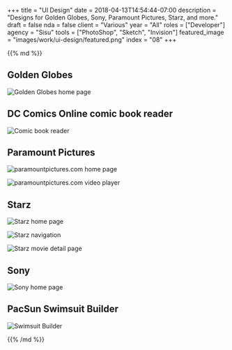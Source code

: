 +++
title = "UI Design"
date = 2018-04-13T14:54:44-07:00
description = "Designs for Golden Globes, Sony, Paramount Pictures, Starz, and more."
draft = false
nda = false
client = "Various"
year = "All"
roles = ["Developer"]
agency = "Sisu"
tools = ["PhotoShop", "Sketch", "Invision"]
featured_image = "images/work/ui-design/featured.png"
index = "08"
+++

<div class="markdown article__column">
{{% md %}}

## Golden Globes

![Golden Globes home page](/images/work/ui-design/golden-globes.jpg)

## DC Comics Online comic book reader

![Comic book reader](/images/work/ui-design/dc-comic-reader.jpg)

## Paramount Pictures

![paramountpictures.com home page](/images/work/ui-design/paramount-1.jpg)

![paramountpictures.com video player](/images/work/ui-design/paramount-2.jpg)

## Starz

![Starz home page](/images/work/ui-design/starz-1.jpg)

![Starz navigation](/images/work/ui-design/starz-2.jpg)

![Starz movie detail page](/images/work/ui-design/starz-3.jpg)

## Sony

![Sony home page](/images/work/ui-design/sony-1.jpg)


## PacSun Swimsuit Builder

![Swimsuit Builder](/images/work/ui-design/pacsun.jpg)

{{% /md %}}
</div>
